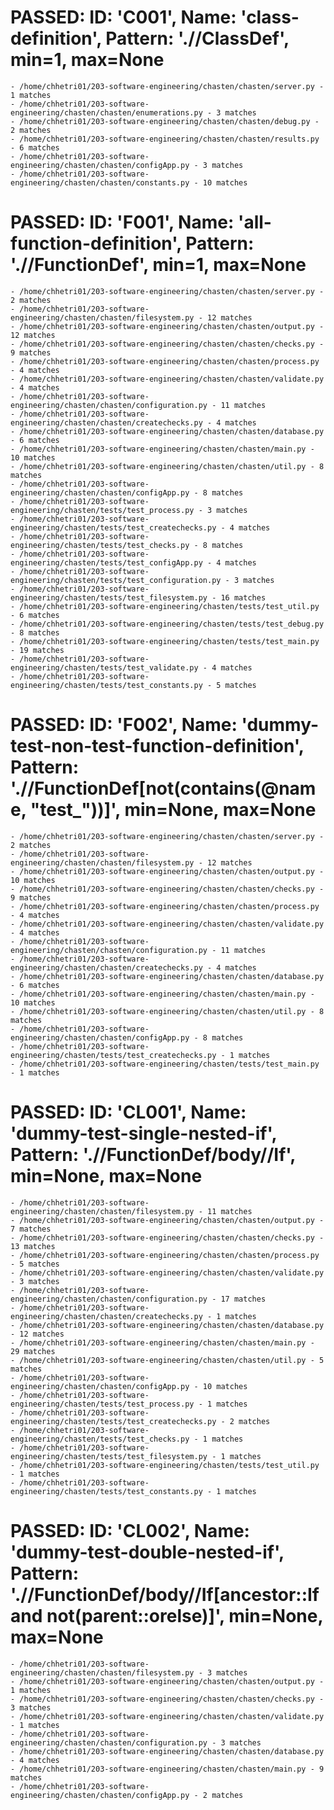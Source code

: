 
# PASSED: **ID:** 'C001', **Name:** 'class-definition', **Pattern:** './/ClassDef', min=1, max=None

    - /home/chhetri01/203-software-engineering/chasten/chasten/server.py - 1 matches
    - /home/chhetri01/203-software-engineering/chasten/chasten/enumerations.py - 3 matches
    - /home/chhetri01/203-software-engineering/chasten/chasten/debug.py - 2 matches
    - /home/chhetri01/203-software-engineering/chasten/chasten/results.py - 6 matches
    - /home/chhetri01/203-software-engineering/chasten/chasten/configApp.py - 3 matches
    - /home/chhetri01/203-software-engineering/chasten/chasten/constants.py - 10 matches

# PASSED: **ID:** 'F001', **Name:** 'all-function-definition', **Pattern:** './/FunctionDef', min=1, max=None

    - /home/chhetri01/203-software-engineering/chasten/chasten/server.py - 2 matches
    - /home/chhetri01/203-software-engineering/chasten/chasten/filesystem.py - 12 matches
    - /home/chhetri01/203-software-engineering/chasten/chasten/output.py - 12 matches
    - /home/chhetri01/203-software-engineering/chasten/chasten/checks.py - 9 matches
    - /home/chhetri01/203-software-engineering/chasten/chasten/process.py - 4 matches
    - /home/chhetri01/203-software-engineering/chasten/chasten/validate.py - 4 matches
    - /home/chhetri01/203-software-engineering/chasten/chasten/configuration.py - 11 matches
    - /home/chhetri01/203-software-engineering/chasten/chasten/createchecks.py - 4 matches
    - /home/chhetri01/203-software-engineering/chasten/chasten/database.py - 6 matches
    - /home/chhetri01/203-software-engineering/chasten/chasten/main.py - 10 matches
    - /home/chhetri01/203-software-engineering/chasten/chasten/util.py - 8 matches
    - /home/chhetri01/203-software-engineering/chasten/chasten/configApp.py - 8 matches
    - /home/chhetri01/203-software-engineering/chasten/tests/test_process.py - 3 matches
    - /home/chhetri01/203-software-engineering/chasten/tests/test_createchecks.py - 4 matches
    - /home/chhetri01/203-software-engineering/chasten/tests/test_checks.py - 8 matches
    - /home/chhetri01/203-software-engineering/chasten/tests/test_configApp.py - 4 matches
    - /home/chhetri01/203-software-engineering/chasten/tests/test_configuration.py - 3 matches
    - /home/chhetri01/203-software-engineering/chasten/tests/test_filesystem.py - 16 matches
    - /home/chhetri01/203-software-engineering/chasten/tests/test_util.py - 6 matches
    - /home/chhetri01/203-software-engineering/chasten/tests/test_debug.py - 8 matches
    - /home/chhetri01/203-software-engineering/chasten/tests/test_main.py - 19 matches
    - /home/chhetri01/203-software-engineering/chasten/tests/test_validate.py - 4 matches
    - /home/chhetri01/203-software-engineering/chasten/tests/test_constants.py - 5 matches

# PASSED: **ID:** 'F002', **Name:** 'dummy-test-non-test-function-definition', **Pattern:** './/FunctionDef\[not(contains(@name, "test_"))]', min=None, max=None

    - /home/chhetri01/203-software-engineering/chasten/chasten/server.py - 2 matches
    - /home/chhetri01/203-software-engineering/chasten/chasten/filesystem.py - 12 matches
    - /home/chhetri01/203-software-engineering/chasten/chasten/output.py - 10 matches
    - /home/chhetri01/203-software-engineering/chasten/chasten/checks.py - 9 matches
    - /home/chhetri01/203-software-engineering/chasten/chasten/process.py - 4 matches
    - /home/chhetri01/203-software-engineering/chasten/chasten/validate.py - 4 matches
    - /home/chhetri01/203-software-engineering/chasten/chasten/configuration.py - 11 matches
    - /home/chhetri01/203-software-engineering/chasten/chasten/createchecks.py - 4 matches
    - /home/chhetri01/203-software-engineering/chasten/chasten/database.py - 6 matches
    - /home/chhetri01/203-software-engineering/chasten/chasten/main.py - 10 matches
    - /home/chhetri01/203-software-engineering/chasten/chasten/util.py - 8 matches
    - /home/chhetri01/203-software-engineering/chasten/chasten/configApp.py - 8 matches
    - /home/chhetri01/203-software-engineering/chasten/tests/test_createchecks.py - 1 matches
    - /home/chhetri01/203-software-engineering/chasten/tests/test_main.py - 1 matches

# PASSED: **ID:** 'CL001', **Name:** 'dummy-test-single-nested-if', **Pattern:** './/FunctionDef/body//If', min=None, max=None

    - /home/chhetri01/203-software-engineering/chasten/chasten/filesystem.py - 11 matches
    - /home/chhetri01/203-software-engineering/chasten/chasten/output.py - 7 matches
    - /home/chhetri01/203-software-engineering/chasten/chasten/checks.py - 13 matches
    - /home/chhetri01/203-software-engineering/chasten/chasten/process.py - 5 matches
    - /home/chhetri01/203-software-engineering/chasten/chasten/validate.py - 3 matches
    - /home/chhetri01/203-software-engineering/chasten/chasten/configuration.py - 17 matches
    - /home/chhetri01/203-software-engineering/chasten/chasten/createchecks.py - 1 matches
    - /home/chhetri01/203-software-engineering/chasten/chasten/database.py - 12 matches
    - /home/chhetri01/203-software-engineering/chasten/chasten/main.py - 29 matches
    - /home/chhetri01/203-software-engineering/chasten/chasten/util.py - 5 matches
    - /home/chhetri01/203-software-engineering/chasten/chasten/configApp.py - 10 matches
    - /home/chhetri01/203-software-engineering/chasten/tests/test_process.py - 1 matches
    - /home/chhetri01/203-software-engineering/chasten/tests/test_createchecks.py - 2 matches
    - /home/chhetri01/203-software-engineering/chasten/tests/test_checks.py - 1 matches
    - /home/chhetri01/203-software-engineering/chasten/tests/test_filesystem.py - 1 matches
    - /home/chhetri01/203-software-engineering/chasten/tests/test_util.py - 1 matches
    - /home/chhetri01/203-software-engineering/chasten/tests/test_constants.py - 1 matches

# PASSED: **ID:** 'CL002', **Name:** 'dummy-test-double-nested-if', **Pattern:** './/FunctionDef/body//If\[ancestor::If and not(parent::orelse)]', min=None, max=None

    - /home/chhetri01/203-software-engineering/chasten/chasten/filesystem.py - 3 matches
    - /home/chhetri01/203-software-engineering/chasten/chasten/output.py - 1 matches
    - /home/chhetri01/203-software-engineering/chasten/chasten/checks.py - 3 matches
    - /home/chhetri01/203-software-engineering/chasten/chasten/validate.py - 1 matches
    - /home/chhetri01/203-software-engineering/chasten/chasten/configuration.py - 3 matches
    - /home/chhetri01/203-software-engineering/chasten/chasten/database.py - 4 matches
    - /home/chhetri01/203-software-engineering/chasten/chasten/main.py - 9 matches
    - /home/chhetri01/203-software-engineering/chasten/chasten/configApp.py - 2 matches
